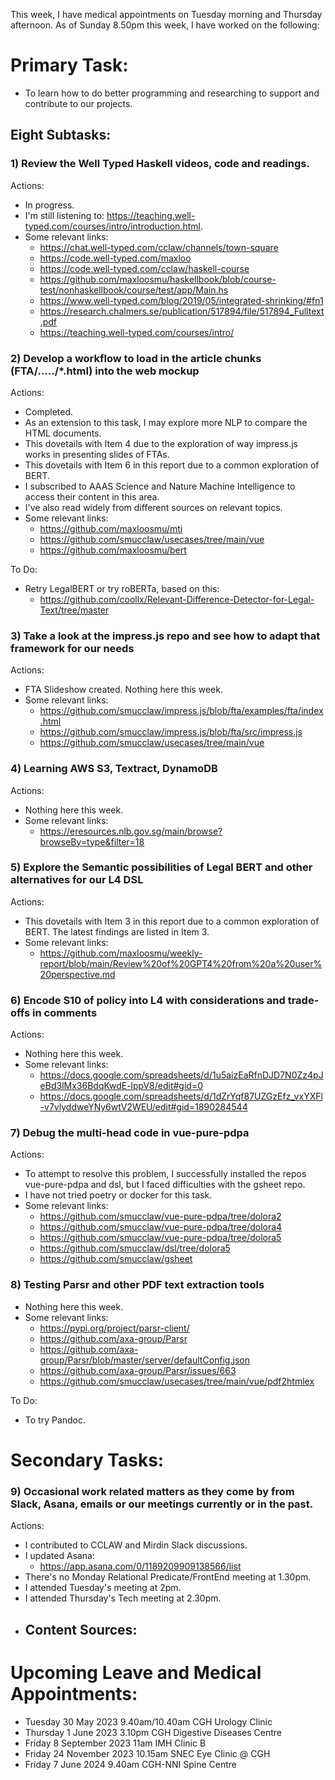 This week, I have medical appointments on Tuesday morning and Thursday afternoon.  As of Sunday 8.50pm this week, I have worked on the following:

# Primary Task:
- To learn how to do better programming and researching to support and contribute to our projects.

## Eight Subtasks:

### 1) Review the Well Typed Haskell videos, code and readings.
Actions:
- In progress.
- I'm still listening to: https://teaching.well-typed.com/courses/intro/introduction.html.
- Some relevant links:
    - https://chat.well-typed.com/cclaw/channels/town-square
    - https://code.well-typed.com/maxloo
    - https://code.well-typed.com/cclaw/haskell-course
    - https://github.com/maxloosmu/haskellbook/blob/course-test/nonhaskellbook/course/test/app/Main.hs
    - https://www.well-typed.com/blog/2019/05/integrated-shrinking/#fn1
    - https://research.chalmers.se/publication/517894/file/517894_Fulltext.pdf
    - https://teaching.well-typed.com/courses/intro/

### 2) Develop a workflow to load in the article chunks (FTA/...../*.html) into the web mockup
Actions:
- Completed.
- As an extension to this task, I may explore more NLP to compare the HTML documents.
- This dovetails with Item 4 due to the exploration of way impress.js works in presenting slides of FTAs.
- This dovetails with Item 6 in this report due to a common exploration of BERT.
- I subscribed to AAAS Science and Nature Machine Intelligence to access their content in this area.
- I've also read widely from different sources on relevant topics.  
- Some relevant links:
    - https://github.com/maxloosmu/mti
    - https://github.com/smucclaw/usecases/tree/main/vue
    - https://github.com/maxloosmu/bert

To Do:
- Retry LegalBERT or try roBERTa, based on this:
    - https://github.com/coollx/Relevant-Difference-Detector-for-Legal-Text/tree/master

### 3) Take a look at the impress.js repo and see how to adapt that framework for our needs
Actions:
- FTA Slideshow created.  Nothing here this week.
- Some relevant links:
    - https://github.com/smucclaw/impress.js/blob/fta/examples/fta/index.html
    - https://github.com/smucclaw/impress.js/blob/fta/src/impress.js
    - https://github.com/smucclaw/usecases/tree/main/vue

### 4) Learning AWS S3, Textract, DynamoDB
Actions:
- Nothing here this week.
- Some relevant links:
    - https://eresources.nlb.gov.sg/main/browse?browseBy=type&filter=18

### 5) Explore the Semantic possibilities of Legal BERT and other alternatives for our L4 DSL
Actions:
- This dovetails with Item 3 in this report due to a common exploration of BERT.  The latest findings are listed in Item 3.
- Some relevant links:
    - https://github.com/maxloosmu/weekly-report/blob/main/Review%20of%20GPT4%20from%20a%20user%20perspective.md

### 6) Encode S10 of policy into L4 with considerations and trade-offs in comments
Actions:
- Nothing here this week.
- Some relevant links:
    - https://docs.google.com/spreadsheets/d/1u5aizEaRfnDJD7N0Zz4pJeBd3lMx36BdqKwdE-lppV8/edit#gid=0
    - https://docs.google.com/spreadsheets/d/1dZrYqf87UZGzEfz_vxYXFl-v7vlyddweYNy6wtV2WEU/edit#gid=1890284544

### 7) Debug the multi-head code in vue-pure-pdpa
Actions:
- To attempt to resolve this problem, I successfully installed the repos vue-pure-pdpa and dsl, but I faced difficulties with the gsheet repo.  
- I have not tried poetry or docker for this task.  
- Some relevant links:
    - https://github.com/smucclaw/vue-pure-pdpa/tree/dolora2
    - https://github.com/smucclaw/vue-pure-pdpa/tree/dolora4
    - https://github.com/smucclaw/vue-pure-pdpa/tree/dolora5
    - https://github.com/smucclaw/dsl/tree/dolora5
    - https://github.com/smucclaw/gsheet

### 8) Testing Parsr and other PDF text extraction tools
- Nothing here this week.
- Some relevant links:
    - https://pypi.org/project/parsr-client/
    - https://github.com/axa-group/Parsr
    - https://github.com/axa-group/Parsr/blob/master/server/defaultConfig.json
    - https://github.com/axa-group/Parsr/issues/663
    - https://github.com/smucclaw/usecases/tree/main/vue/pdf2htmlex

To Do:
- To try Pandoc.

# Secondary Tasks:

### 9) Occasional work related matters as they come by from Slack, Asana, emails or our meetings currently or in the past.
Actions:
- I contributed to CCLAW and Mirdin Slack discussions.
- I updated Asana:
    - https://app.asana.com/0/1189209909138566/list
- There's no Monday Relational Predicate/FrontEnd meeting at 1.30pm.
- I attended Tuesday's meeting at 2pm.
- I attended Thursday's Tech meeting at 2.30pm.
- Content Sources:
    - 

# Upcoming Leave and Medical Appointments:
- Tuesday 30 May 2023 9.40am/10.40am CGH Urology Clinic
- Thursday 1 June 2023 3.10pm CGH Digestive Diseases Centre
- Friday 8 September 2023 11am IMH Clinic B
- Friday 24 November 2023 10.15am SNEC Eye Clinic @ CGH
- Friday 7 June 2024 9.40am CGH-NNI Spine Centre
